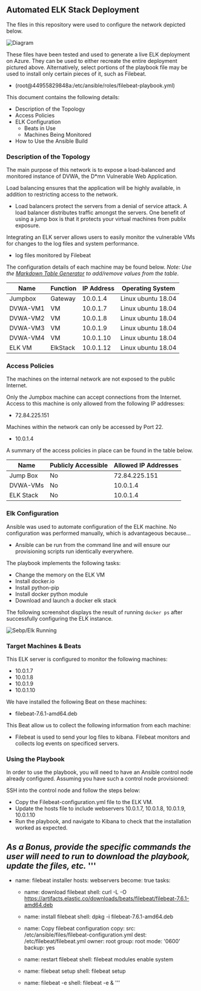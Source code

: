 ## Automated ELK Stack Deployment

The files in this repository were used to configure the network depicted below.

![Diagram](/Users/ty/desktop/Cybersecurit-Project-1/images/Diagram.png)

These files have been tested and used to generate a live ELK deployment on Azure. They can be used to either recreate the entire deployment pictured above. Alternatively, select portions of the playbook file may be used to install only certain pieces of it, such as Filebeat.

  -  (root@44955829848a:/etc/ansible/roles/filebeat-playbook.yml)

This document contains the following details:
- Description of the Topology
- Access Policies
- ELK Configuration
  - Beats in Use
  - Machines Being Monitored
- How to Use the Ansible Build


### Description of the Topology

The main purpose of this network is to expose a load-balanced and monitored instance of DVWA, the D*mn Vulnerable Web Application.

Load balancing ensures that the application will be highly available, in addition to restricting access to the network.
- Load balancers protect the servers from a denial of service attack. A load balancer distributes traffic amongst the servers. One benefit of using a jump box is that it protects your virtual machines from publix exposure.

Integrating an ELK server allows users to easily monitor the vulnerable VMs for changes to the log files and system performance.
- log files monitored by Filebeat


The configuration details of each machine may be found below.
_Note: Use the [Markdown Table Generator](http://www.tablesgenerator.com/markdown_tables) to add/remove values from the table_.

| Name     | Function | IP Address | Operating System |
|----------|----------|------------|------------------|
| Jumpbox  | Gateway  | 10.0.1.4   |Linux ubuntu 18.04|
| DVWA-VM1 | VM       | 10.0.1.7   |Linux ubuntu 18.04|
| DVWA-VM2 | VM       | 10.0.1.8   |Linux ubuntu 18.04|
| DVWA-VM3 | VM       | 10.0.1.9   |Linux ubuntu 18.04|
| DVWA-VM4 | VM       | 10.0.1.10  |Linux ubuntu 18.04|
| ELK VM   | ElkStack | 10.0.1.12  |Linux ubuntu 18.04|

### Access Policies

The machines on the internal network are not exposed to the public Internet. 

Only the Jumpbox machine can accept connections from the Internet. Access to this machine is only allowed from the following IP addresses:
- 72.84.225.151

Machines within the network can only be accessed by Port 22.
- 10.0.1.4

A summary of the access policies in place can be found in the table below.

| Name     | Publicly Accessible | Allowed IP Addresses |
|----------|---------------------|----------------------|
| Jump Box |     No              | 72.84.225.151        |
| DVWA-VMs |     No              | 10.0.1.4             |
| ELK Stack|     No              | 10.0.1.4             |

### Elk Configuration

Ansible was used to automate configuration of the ELK machine. No configuration was performed manually, which is advantageous because...
- Ansible can be run from the command line and will ensure our provisioning scripts run identically everywhere.

The playbook implements the following tasks:
* Change the memory on the ELK VM
* Install docker.io
* Install python-pip
* Install docker python module
* Download and launch a docker elk stack

The following screenshot displays the result of running `docker ps` after successfully configuring the ELK instance.

![Sebp/Elk Running](/Users/ty/desktop/Cybersecurity-Project-1/images/ELK.png)

### Target Machines & Beats
This ELK server is configured to monitor the following machines:
* 10.0.1.7
* 10.0.1.8
* 10.0.1.9
* 10.0.1.10

We have installed the following Beat on these machines:
- filebeat-7.6.1-amd64.deb

This Beat allow us to collect the following information from each machine:
- Filebeat is used to send your log files to kibana. Filebeat monitors and collects log events on specificed servers.

### Using the Playbook
In order to use the playbook, you will need to have an Ansible control node already configured. Assuming you have such a control node provisioned: 

SSH into the control node and follow the steps below:
- Copy the Filebeat-configuration.yml file to the ELK VM.
- Update the hosts file to include webservers 10.0.1.7, 10.0.1.8, 10.0.1.9, 10.0.1.10
- Run the playbook, and navigate to Kibana to check that the installation worked as expected.

_As a **Bonus**, provide the specific commands the user will need to run to download the playbook, update the files, etc._
'''
---
  - name: filebeat installer
    hosts: webservers
    become: true
    tasks:
    
    - name: download filebeat
      shell: curl -L -O  https://artifacts.elastic.co/downloads/beats/filebeat/filebeat-7.6.1-amd64.deb
            
    - name: install filebeat
      shell: dpkg -i filebeat-7.6.1-amd64.deb 

    - name: Copy filebeat configuration
      copy:
       src: /etc/ansible/files/filebeat-configuration.yml
       dest: /etc/filebeat/filebeat.yml
       owner: root
       group: root
       mode: '0600'
       backup: yes

    - name: restart filebeat
      shell: filebeat modules enable system
   
    - name: filebeat setup
      shell: filebeat setup
  
    - name: filebeat -e
      shell: filebeat -e &
      '''
